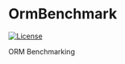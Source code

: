 # OrmBenchmark
[![License](http://img.shields.io/:license-MIT-blue.svg)](https://raw.githubusercontent.com/giacomelli/JobSharp/master/LICENSE)

ORM Benchmarking
